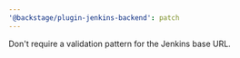 ```yaml
---
'@backstage/plugin-jenkins-backend': patch
---
```


Don't require a validation pattern for the Jenkins base URL.
